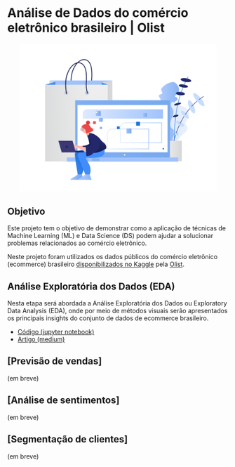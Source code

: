# Análise de Dados do comércio eletrônico brasileiro | Olist 

<p align="center">
  <img src="https://raw.githubusercontent.com/pedrohrafael/data-science/main/img/clip-shopping-online.png?token=AOJSUEC7BGWK6YVKEWPRLKLBUGPL6" style="width:450px;align:center"/>
<p/>

## Objetivo

Este projeto tem o objetivo de demonstrar como a aplicação de técnicas de Machine Learning (ML) e Data Science (DS) podem ajudar a solucionar problemas relacionados ao comércio eletrônico.

Neste projeto foram utilizados os dados públicos do comércio eletrônico (ecommerce) brasileiro [disponibilizados no Kaggle](https://www.kaggle.com/olistbr/brazilian-ecommerce) pela [Olist]( https://olist.com/).

## Análise Exploratória dos Dados (EDA)

Nesta etapa será abordada a Análise Exploratória dos Dados ou Exploratory Data Analysis (EDA), onde por meio de métodos visuais serão apresentados os principais insights do conjunto de dados de ecommerce brasileiro.

* [Código (jupyter notebook)](https://github.com/pedrohrafael/data-science/blob/main/projects/brazilian-ecommerce/Analise%20exploratoria%20de%20dados/An%C3%A1lise%20Explorat%C3%B3ria%20dos%20Dados%20(EDA).ipynb)
* [Artigo (medium)](https://medium.com/@pedro.rafael/an%C3%A1lise-de-dados-do-com%C3%A9rcio-eletr%C3%B4nico-brasileiro-olist-d1b552858f44)

## [Previsão de vendas]
(em breve)

## [Análise de sentimentos]
(em breve)

## [Segmentação de clientes]
(em breve)
